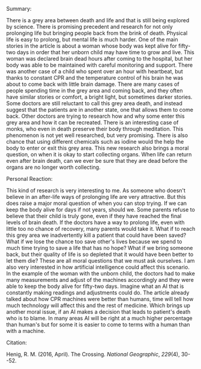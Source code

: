 Summary:

There is a grey area between death and life and that is still being explored by science. There is promising precedent and research for not only prolonging life but bringing people back from the brink of death. Physical life is easy to prolong, but mental life is much harder. One of the main stories in the article is about a woman whose body was kept alive for fifty-two days in order that her unborn child may have time to grow and live. This woman was declared brain dead hours after coming to the hospital, but her body was able to be maintained with careful monitoring and support. There was another case of a child who spent over an hour with heartbeat, but thanks to constant CPR and the temperature control of his brain he was about to come back with little brain damage. There are many cases of people spending time in the grey area and coming back, and they often have similar stories or comfort, a bright light, but sometimes darker stories. Some doctors are still reluctant to call this grey area death, and instead suggest that the patients are in another state, one that allows them to come back. Other doctors are trying to research how and why some enter this grey area and how it can be recreated. There is an interesting case of monks, who even in death preserve their body through meditation. This phenomenon is not yet well researched, but very promising. There is also chance that using different chemicals such as iodine would the help the body to enter or exit this grey area. This new research also brings a moral question, on when it is okay to start collecting organs. When life can return even after brain death, can we ever be sure that they are dead before the organs are no longer worth collecting.

Personal Reaction:

This kind of research is very interesting to me. As someone who doesn't believe in an after-life ways of prolonging life are very attractive. But this does raise a major moral question of when you can stop trying. If we can keep the body alive for days if not years, should we. Some parents refuse to believe that their child is truly gone, even if they have reached the final levels of brain death. If the doctors have a way to prolong life, even with little too no chance of recovery, many parents would take it. What if to reach this grey area we inadvertently kill a patient that could have been saved? What if we lose the chance too save other's lives because we spend to much time trying to save a life that has no hope? What if we bring someone back, but their quality of life is so depleted that it would have been better to let them die? These are all moral questions that we must ask ourselves. I am also very interested in how artificial intelligence could affect this scenario. In the example of the woman with the unborn child, the doctors had to make many measurements and adjust of the machines accordingly and they were able to keep the body alive for fifty-two days. Imagine what an AI that is constantly making readings and adjustments could do. The article already talked about how CPR machines were better than humans, time will tell how much technology will affect this and the rest of medicine. Which brings up another moral issue, if an AI makes a decision that leads to patient's death who is to blame. In many areas AI will be right at a much higher percentage than human's but for some it is easier to come to terms with a human than with a machine.

Citation:

Henig, R. M. (2016, April). The Crossing. *National Geographic*, *229*(4), 30--52.
